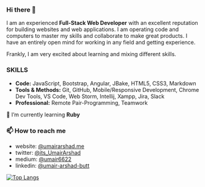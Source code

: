 ### Hi there 👋

I am an experienced **Full-Stack Web Developer** with an excellent reputation for building websites and web applications. I am operating code and computers to master my skills and collaborate to make great products. I have an entirely open mind for working in any field and getting experience. 

Frankly, I am very excited about learning and mixing different skills.



###  SKILLS

- **Code:** JavaScript, Bootstrap, Angular, JBake, HTML5, CSS3, Markdown
- **Tools & Methods:** Git, GitHub, Mobile/Responsive Development, Chrome Dev Tools, VS Code, Web Storm, Intellij, Xampp, Jira, Slack
- **Professional:** Remote Pair-Programming, Teamwork


🌱 I’m currently learning **Ruby**


###  📫 How to reach me

- website: [@umairarshad.me](https://umairarshad.me/)
- twitter: [@its_UmairArshad](https://twitter.com/its_UmairArshad)
- medium: [@umair6622](https://medium.com/@umair6622)
- linkedin: [@umair-arshad-butt](https://www.linkedin.com/in/umair-arshad-butt/)



[![Top Langs](https://github-readme-stats.vercel.app/api/?username=umairarshadbutt)](https://github.com/umairarshadbutt/github-readme-stats)

<!--
**umairarshadbutt/umairarshadbutt** is a ✨ _special_ ✨ repository because its `README.md` (this file) appears on your GitHub profile.

Here are some ideas to get you started:

- 🔭 I’m currently working on ...
- 🌱 I’m currently learning ...
- 👯 I’m looking to collaborate on ...
- 🤔 I’m looking for help with ...
- 💬 Ask me about ...
- 📫 How to reach me: ...
- 😄 Pronouns: ...
- ⚡ Fun fact: ...
-->
